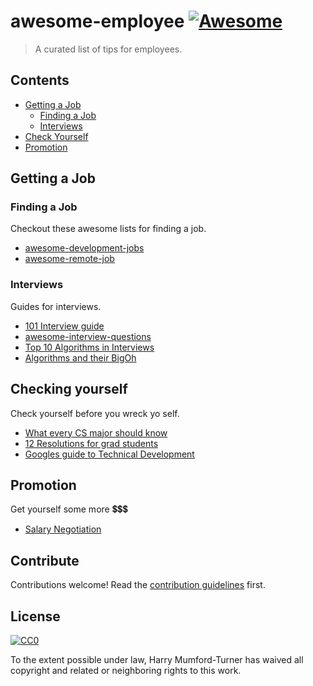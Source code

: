 # awesome-employee [![Awesome](https://cdn.rawgit.com/sindresorhus/awesome/d7305f38d29fed78fa85652e3a63e154dd8e8829/media/badge.svg)](https://github.com/sindresorhus/awesome)

> A curated list of tips for employees.


## Contents

- [Getting a Job](#getting-a-job)
  - [Finding a Job](#finding-a-job)
  - [Interviews](#interviews)
- [Check Yourself](#checking-yourself)
- [Promotion](#promotion)


## Getting a Job

### Finding a Job

Checkout these awesome lists for finding a job.

- [awesome-development-jobs](https://github.com/neutraltone/awesome-development-jobs)
- [awesome-remote-job](https://github.com/lukasz-madon/awesome-remote-job)


### Interviews

Guides for interviews.

- [101 Interview guide](https://github.com/andreis/interview)
- [awesome-interview-questions](https://github.com/MaximAbramchuck/awesome-interview-questions)
- [Top 10 Algorithms in Interviews](http://www.programcreek.com/2012/11/top-10-algorithms-for-coding-interview/)
- [Algorithms and their BigOh](http://www.bradoncode.com/blog/2012/04/big-o-algorithm-examples-in-javascript.html)

## Checking yourself

Check yourself before you wreck yo self.

- [What every CS major should know](http://matt.might.net/articles/what-cs-majors-should-know/)
- [12 Resolutions for grad students](http://matt.might.net/articles/grad-student-resolutions/)
- [Googles guide to Technical Development](https://www.google.com/about/careers/students/guide-to-technical-development.html)


## Promotion

Get yourself some more 💲💲💲

- [Salary Negotiation](https://fearlesssalarynegotiation.com/)


## Contribute

Contributions welcome! Read the [contribution guidelines](contributing.md) first.


## License

[![CC0](http://mirrors.creativecommons.org/presskit/buttons/88x31/svg/cc-zero.svg)](http://creativecommons.org/publicdomain/zero/1.0)

To the extent possible under law, Harry Mumford-Turner has waived all copyright and
related or neighboring rights to this work.
